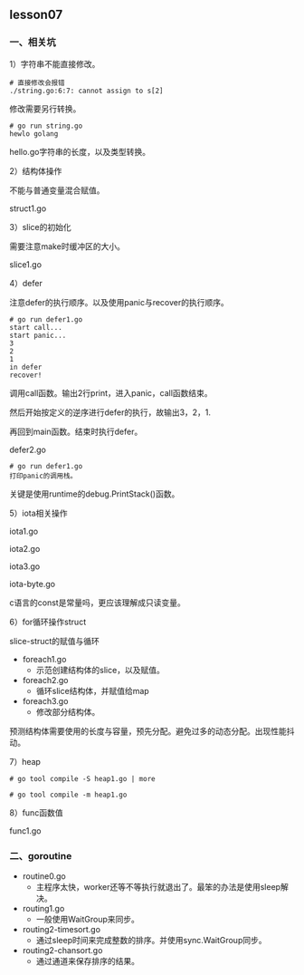 
## lesson07

### 一、相关坑

1）字符串不能直接修改。

```shell
# 直接修改会报错
./string.go:6:7: cannot assign to s[2]
```

修改需要另行转换。
```shell
# go run string.go
hewlo golang
```
hello.go字符串的长度，以及类型转换。



2）结构体操作

不能与普通变量混合赋值。

struct1.go



3）slice的初始化

需要注意make时缓冲区的大小。

slice1.go



4）defer

注意defer的执行顺序。以及使用panic与recover的执行顺序。

```shell
# go run defer1.go
start call...
start panic...
3
2
1
in defer
recover!
```

调用call函数。输出2行print，进入panic，call函数结束。

然后开始按定义的逆序进行defer的执行，故输出3，2，1.

再回到main函数。结束时执行defer。

defer2.go

```shell
# go run defer1.go
打印panic的调用栈。
```

关键是使用runtime的debug.PrintStack()函数。



5）iota相关操作

iota1.go

iota2.go

iota3.go

iota-byte.go

c语言的const是常量吗，更应该理解成只读变量。



6）for循环操作struct

slice-struct的赋值与循环

* foreach1.go
  * 示范创建结构体的slice，以及赋值。
* foreach2.go
  * 循环slice结构体，并赋值给map
* foreach3.go
  * 修改部分结构体。

预测结构体需要使用的长度与容量，预先分配。避免过多的动态分配。出现性能抖动。



7）heap

```shell
# go tool compile -S heap1.go | more

# go tool compile -m heap1.go

```



8）func函数值

func1.go





### 二、goroutine

* routine0.go
  * 主程序太快，worker还等不等执行就退出了。最笨的办法是使用sleep解决。
* routing1.go
  * 一般使用WaitGroup来同步。
* routing2-timesort.go
  * 通过sleep时间来完成整数的排序。并使用sync.WaitGroup同步。
* routing2-chansort.go
  * 通过通道来保存排序的结果。

